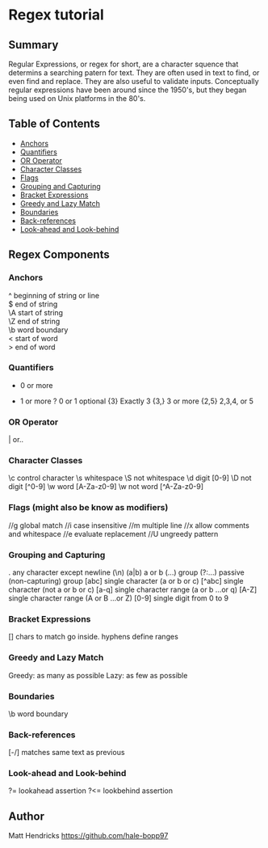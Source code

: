 # Regex tutorial

## Summary

Regular Expressions, or regex for short, are a character squence that determins a searching patern for text. They are often used in text to find, or even find and replace. They are also useful to validate inputs. Conceptually regular expressions have been around since the 1950's, but they began being used on Unix platforms in the 80's.

## Table of Contents

- [Anchors](#anchors)
- [Quantifiers](#quantifiers)
- [OR Operator](#or-operator)
- [Character Classes](#character-classes)
- [Flags](#flags)
- [Grouping and Capturing](#grouping-and-capturing)
- [Bracket Expressions](#bracket-expressions)
- [Greedy and Lazy Match](#greedy-and-lazy-match)
- [Boundaries](#boundaries)
- [Back-references](#back-references)
- [Look-ahead and Look-behind](#look-ahead-and-look-behind)

## Regex Components

### Anchors
^ beginning of string or line  
$ end of string  
\A start of string  
\Z end of string  
\b word boundary  
\< start of word  
\> end of word  

### Quantifiers
* 0 or more
+ 1 or more
? 0 or 1 optional
{3} Exactly 3
{3,} 3 or more
{2,5} 2,3,4, or 5

### OR Operator
| or..

### Character Classes
\c control character
\s whitespace
\S not whitespace
\d digit [0-9]
\D not digit [^0-9]
\w word [A-Za-z0-9]
\w not word [^A-Za-z0-9]

### Flags (might also be know as modifiers)
//g global match
//i case insensitive
//m multiple line
//x allow comments and whitespace
//e evaluate replacement
//U ungreedy pattern

### Grouping and Capturing
. any character except newline (\n)
(a|b) a or b
(...) group
(?:...) passive (non-capturing) group
[abc] single character (a or b or c)
[^abc] single character (not a or b or c)
[a-q] single character range (a or b ...or q)
[A-Z] single character range (A or B ...or Z)
[0-9] single digit from 0 to 9

### Bracket Expressions
[] chars to match go inside. hyphens define ranges

### Greedy and Lazy Match
Greedy: as many as possible
Lazy: as few as possible

### Boundaries
\b word boundary

### Back-references
[-/] matches same text as previous

### Look-ahead and Look-behind
?= lookahead assertion
?<= lookbehind assertion

## Author

Matt Hendricks https://github.com/hale-bopp97
